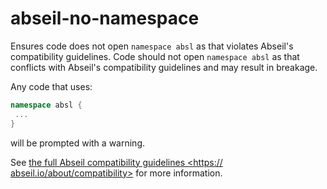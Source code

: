 # abseil-no-namespace

Ensures code does not open `namespace absl` as that violates Abseil's
compatibility guidelines. Code should not open `namespace absl` as that
conflicts with Abseil's compatibility guidelines and may result in
breakage.

Any code that uses:

``` c++
namespace absl {
 ...
}
```

will be prompted with a warning.

See [the full Abseil compatibility guidelines \<https://
abseil.io/about/compatibility\>]() for more information.
